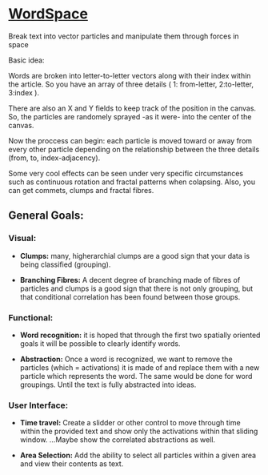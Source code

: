 # [WordSpace](https://travisa9.github.io/WordSpace/)
Break text into vector particles and manipulate them through forces in space

Basic idea:

Words are broken into letter-to-letter vectors along with their index within the article. 
So you have an array of three details ( 1: from-letter, 2:to-letter, 3:index ). 

There are also an X and Y fields to keep track of the position in the canvas. 
So, the particles are randomely sprayed -as it were- into the center of the canvas. 

Now the proccess can begin: each particle is moved toward or away from every other particle 
depending on the relationship between the three details (from, to, index-adjacency).

Some very cool effects can be seen under very specific circumstances such as continuous rotation 
and fractal patterns when colapsing. Also, you can get commets, clumps and fractal fibres.

## General Goals:

### Visual:

* **Clumps:** many, higherarchial clumps are a good sign that your data is being classified (grouping).

* **Branching Fibres:** A decent degree of branching made of fibres of particles and clumps is a good sign 
that there is not only grouping, but that conditional correlation has been found between those groups.

### Functional: 

* **Word recognition:** it is hoped that through the first two spatially oriented goals it will be possible to 
clearly identify words.

* **Abstraction:** Once a word is recognized, we want to remove the particles (which = activations) it is made of 
and replace them with a new particle which represents the word. The same would be done for word groupings. 
Until the text is fully abstracted into ideas.


### User Interface:

* **Time travel:** Create a slidder or other control to move through time within the provided text and show only 
the activations within that sliding window. ...Maybe show the correlated abstractions as well.

* **Area Selection:** Add the ability to select all particles within a given area and view their contents as text.






